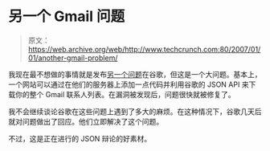 # 另一个 Gmail 问题

> 原文：<https://web.archive.org/web/http://www.techcrunch.com:80/2007/01/01/another-gmail-problem/>

 [](https://web.archive.org/web/20211205081321/http://www.gmail.com/) 我现在最不想做的事情就是发布[另一个问题](https://web.archive.org/web/20211205081321/http://www.beta.techcrunch.com/2006/12/28/gmail-disaster-reports-of-mass-email-deletions/)在谷歌，但这是一个大问题。基本上，一个网站可以通过在他们的服务器上添加一点代码并利用谷歌的 JSON API 来下载你的整个 Gmail 联系人列表。在漏洞被发现后，问题很快就被修复了。

我不会继续谈论谷歌在这些问题上遇到了多大的麻烦。在这种情况下，谷歌几天后就对问题做出了回应。他们立即解决了这个问题。

不过，这是正在进行的 JSON 辩论的好素材。